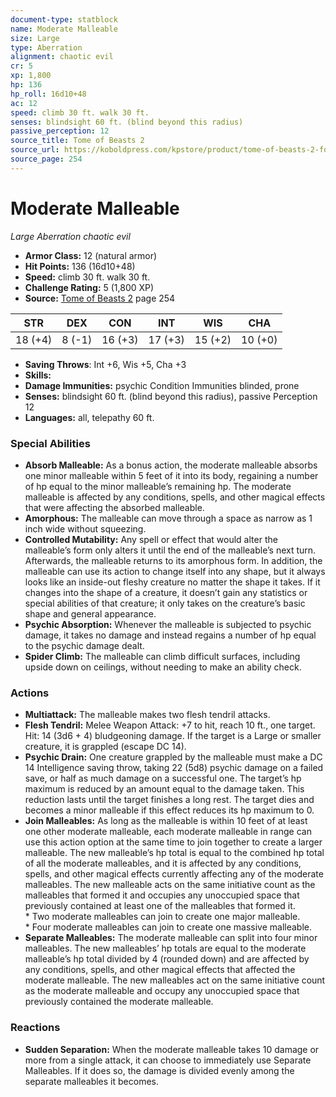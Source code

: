 ```yaml
---
document-type: statblock
name: Moderate Malleable
size: Large
type: Aberration
alignment: chaotic evil
cr: 5
xp: 1,800
hp: 136
hp_roll: 16d10+48
ac: 12
speed: climb 30 ft. walk 30 ft.
senses: blindsight 60 ft. (blind beyond this radius) 
passive_perception: 12
source_title: Tome of Beasts 2
source_url: https://koboldpress.com/kpstore/product/tome-of-beasts-2-for-5th-edition
source_page: 254
---
```


# Moderate Malleable

*Large* *Aberration* *chaotic evil*

- **Armor Class:** 12 (natural armor)
- **Hit Points:** 136 (16d10+48)
- **Speed:** climb 30 ft. walk 30 ft.
- **Challenge Rating:** 5 (1,800 XP)
- **Source:** [Tome of Beasts 2](https://koboldpress.com/kpstore/product/tome-of-beasts-2-for-5th-edition) page 254

| STR | DEX | CON | INT | WIS | CHA |
| --- | --- | --- | --- | --- | --- |
| 18 (+4) | 8 (-1) | 16 (+3) | 17 (+3) | 15 (+2) | 10 (+0) |

- **Saving Throws**: Int +6, Wis +5, Cha +3
- **Skills:** 
- **Damage Immunities:** psychic Condition Immunities blinded, prone
- **Senses:** blindsight 60 ft. (blind beyond this radius), passive Perception 12
- **Languages:** all, telepathy 60 ft.

### Special Abilities

- **Absorb Malleable:** As a bonus action, the moderate malleable absorbs one minor malleable within 5 feet of it into its body, regaining a number of hp equal to the minor malleable’s remaining hp. The moderate malleable is affected by any conditions, spells, and other magical effects that were affecting the absorbed malleable.
- **Amorphous:** The malleable can move through a space as narrow as 1 inch wide without squeezing.
- **Controlled Mutability:** Any spell or effect that would alter the malleable’s form only alters it until the end of the malleable’s next turn. Afterwards, the malleable returns to its amorphous form. In addition, the malleable can use its action to change itself into any shape, but it always looks like an inside-out fleshy creature no matter the shape it takes. If it changes into the shape of a creature, it doesn’t gain any statistics or special abilities of that creature; it only takes on the creature’s basic shape and general appearance.
- **Psychic Absorption:** Whenever the malleable is subjected to psychic damage, it takes no damage and instead regains a number of hp equal to the psychic damage dealt.
- **Spider Climb:** The malleable can climb difficult surfaces, including upside down on ceilings, without needing to make an ability check.

### Actions

- **Multiattack:** The malleable makes two flesh tendril attacks.
- **Flesh Tendril:** Melee Weapon Attack: +7 to hit, reach 10 ft., one target. Hit: 14 (3d6 + 4) bludgeoning damage. If the target is a Large or smaller creature, it is grappled (escape DC 14).
- **Psychic Drain:** One creature grappled by the malleable must make a DC 14 Intelligence saving throw, taking 22 (5d8) psychic damage on a failed save, or half as much damage on a successful one. The target’s hp maximum is reduced by an amount equal to the damage taken. This reduction lasts until the target finishes a long rest. The target dies and becomes a minor malleable if this effect reduces its hp maximum to 0.
- **Join Malleables:** As long as the malleable is within 10 feet of at least one other moderate malleable, each moderate malleable in range can use this action option at the same time to join together to create a larger malleable. The new malleable’s hp total is equal to the combined hp total of all the moderate malleables, and it is affected by any conditions, spells, and other magical effects currently affecting any of the moderate malleables. The new malleable acts on the same initiative count as the malleables that formed it and occupies any unoccupied space that previously contained at least one of the malleables that formed it. <br>* Two moderate malleables can join to create one major malleable. <br>* Four moderate malleables can join to create one massive malleable.
- **Separate Malleables:** The moderate malleable can split into four minor malleables. The new malleables’ hp totals are equal to the moderate malleable’s hp total divided by 4 (rounded down) and are affected by any conditions, spells, and other magical effects that affected the moderate malleable. The new malleables act on the same initiative count as the moderate malleable and occupy any unoccupied space that previously contained the moderate malleable.

### Reactions

- **Sudden Separation:** When the moderate malleable takes 10 damage or more from a single attack, it can choose to immediately use Separate Malleables. If it does so, the damage is divided evenly among the separate malleables it becomes.
